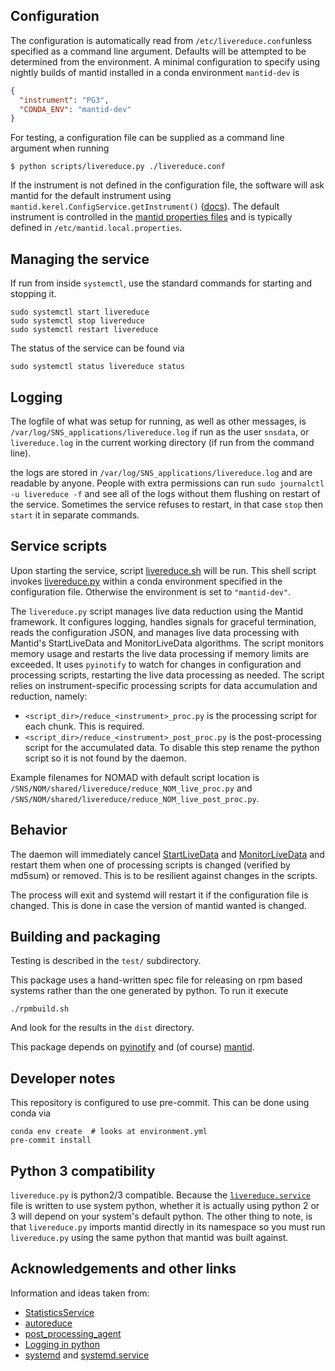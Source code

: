 Configuration
-------------

The configuration is automatically read from `/etc/livereduce.conf`unless specified as a command line argument.
Defaults will be attempted to be determined from the environment.
A minimal configuration to specify using nightly builds of mantid installed in a conda environment `mantid-dev` is
```json
{
  "instrument": "PG3",
  "CONDA_ENV": "mantid-dev"
}
```
For testing, a configuration file can be supplied as a command line argument when running
```shell
$ python scripts/livereduce.py ./livereduce.conf
```
If the instrument is not defined in the configuration file,
the software will ask mantid for the default instrument using
`mantid.kerel.ConfigService.getInstrument()` ([docs](https://docs.mantidproject.org/nightly/api/python/mantid/kernel/ConfigServiceImpl.html#mantid.kernel.ConfigServiceImpl.getInstrument)).
The default instrument is controlled in the [mantid properties files](https://docs.mantidproject.org/nightly/concepts/PropertiesFile.html)
and is typically defined in `/etc/mantid.local.properties`.


Managing the service
--------------------

If run from inside `systemctl`, use the standard commands for starting and stopping it.

```shell
sudo systemctl start livereduce
sudo systemctl stop livereduce
sudo systemctl restart livereduce
```
The status of the service can be found via
```shell
sudo systemctl status livereduce status
```

Logging
--------

The logfile of what was setup for running, as well as other messages, is
`/var/log/SNS_applications/livereduce.log` if run as the user `snsdata`,
or `livereduce.log` in the current working directory (if run from the
command line).

the logs are stored in `/var/log/SNS_applications/livereduce.log` and are readable by anyone.
People with extra permissions can run ``sudo journalctl -u livereduce -f`` and see all of the logs without them flushing on restart of the service.
Sometimes the service refuses to restart, in that case `stop` then `start` it in separate commands.


Service scripts
---------------

Upon starting the service, script [livereduce.sh](../scripts/livereduce.sh) will be run.
This shell script invokes [livereduce.py](../scripts/livereduce.py) within a conda environment
specified in the configuration file. Otherwise the environment is set to `"mantid-dev"`.

The `livereduce.py` script manages live data reduction using the Mantid framework. It configures
logging, handles signals for graceful termination, reads the configuration JSON, and
manages live data processing with Mantid's StartLiveData and MonitorLiveData algorithms. The
script monitors memory usage and restarts the live data processing if memory limits are exceeded.
It uses `pyinotify` to watch for changes in configuration and processing scripts, restarting the
live data processing as needed. The script relies on instrument-specific processing scripts for data
accumulation and reduction, namely:

* `<script_dir>/reduce_<instrument>_proc.py` is the processing script for each chunk. This is required.
* `<script_dir>/reduce_<instrument>_post_proc.py` is the post-processing script for the accumulated data.
  To disable this step rename the python script so it is not found by the daemon.

Example filenames for NOMAD with default script location is
`/SNS/NOM/shared/livereduce/reduce_NOM_live_proc.py` and
`/SNS/NOM/shared/livereduce/reduce_NOM_live_post_proc.py`.


Behavior
--------

The daemon will immediately cancel
[StartLiveData](http://docs.mantidproject.org/nightly/algorithms/StartLiveData-v1.html)
and
[MonitorLiveData](http://docs.mantidproject.org/nightly/algorithms/MonitorLiveData-v1.html)
and restart them when one of processing scripts is changed (verified
by md5sum) or removed. This is to be resilient against changes in the scripts.

The process will exit and systemd will restart it if the configuration
file is changed. This is done in case the version of mantid wanted is
changed.


Building and packaging
----------------------

Testing is described in the `test/` subdirectory.

This package uses a hand-written spec file for releasing on rpm based systems rather than the one generated by python. To run it execute

```
./rpmbuild.sh
```

And look for the results in the `dist` directory.

This package depends on
[pyinotify](https://github.com/seb-m/pyinotify) and (of course)
[mantid](http://www.mantidproject.org).

Developer notes
---------------

This repository is configured to use pre-commit. This can be done using conda via

```
conda env create  # looks at environment.yml
pre-commit install
```

Python 3 compatibility
----------------------

`livereduce.py` is python2/3 compatible. Because
the [`livereduce.service`](livereduce.service) file is written to use
system python, whether it is actually using python 2 or 3 will depend
on your system's default python. The other thing to note, is that
`livereduce.py` imports mantid directly in its namespace so you must
run `livereduce.py` using the same python that mantid was built
against.


Acknowledgements and other links
--------------------------------
Information and ideas taken from:
* [StatisticsService](https://github.com/neutrons/StatisticsService)
* [autoreduce](https://github.com/mantidproject/autoreduce)
* [post_processing_agent](https://github.com/neutrons/post_processing_agent)
* [Logging in python](https://fangpenlin.com/posts/2012/08/26/good-logging-practice-in-python/)
* [systemd](https://fangpenlin.com/posts/2012/08/26/good-logging-practice-in-python/) and [systemd.service](https://www.freedesktop.org/software/systemd/man/systemd.service.html)
